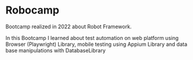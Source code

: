 # Robocamp
Bootcamp realized in 2022 about Robot Framework. 

In this Bootcamp I learned about test automation on web platform using Browser (Playwright) Library, mobile testing using Appium Library and data base manipulations with DatabaseLibrary
